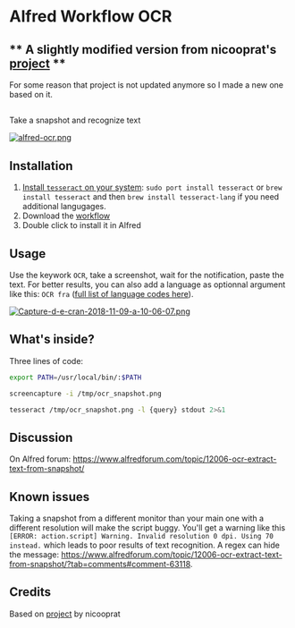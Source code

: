 # Alfred Workflow OCR

## ** A slightly modified version from nicooprat's [project](https://github.com/nicooprat/alfred-ocr) **
For some reason that project is not updated anymore so I made a new one based on it.

## 
Take a snapshot and recognize text

[![alfred-ocr.png](./alfred-ocr.png)](./alfred-ocr.png)

## Installation

1. [Install `tesseract` on your system](https://github.com/tesseract-ocr/tesseract/wiki#macos): `sudo port install tesseract` or `brew install tesseract` and then `brew install tesseract-lang` if you need additional langugages.
2. Download the [workflow](https://github.com/nicooprat/alfred-ocr/blob/master/OCR.alfredworkflow)
3. Double click to install it in Alfred

## Usage

Use the keywork `OCR`, take a screenshot, wait for the notification, paste the text. For better results, you can also add a language as optionnal argument like this: `OCR fra` ([full list of language codes here](https://github.com/tesseract-ocr/tesseract/blob/b67ea2c1a70c56053e142a5fb7cc18fb29cdc4b8/src/training/language-specific.sh#L21)).

[![Capture-d-e-cran-2018-11-09-a-10-06-07.png](https://i.postimg.cc/jdsggtDc/Capture-d-e-cran-2018-11-09-a-10-06-07.png)](https://postimg.cc/5jRSjcqQ)

## What's inside?

Three lines of code:

```bash
export PATH=/usr/local/bin/:$PATH

screencapture -i /tmp/ocr_snapshot.png

tesseract /tmp/ocr_snapshot.png -l {query} stdout 2>&1
```

## Discussion

On Alfred forum: https://www.alfredforum.com/topic/12006-ocr-extract-text-from-snapshot/

## Known issues

Taking a snapshot from a different monitor than your main one with a different resolution will make the script buggy. You'll get a warning like this `[ERROR: action.script] Warning. Invalid resolution 0 dpi. Using 70 instead.` which leads to poor results of text recognition. A regex can hide the message: https://www.alfredforum.com/topic/12006-ocr-extract-text-from-snapshot/?tab=comments#comment-63118.

## Credits

Based on [project](https://github.com/nicooprat/alfred-ocr) by nicooprat
